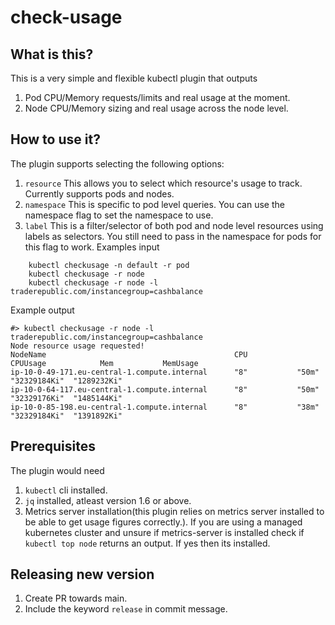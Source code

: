 # check-usage

## What is this?
This is a very simple and flexible kubectl plugin that outputs 
1. Pod CPU/Memory requests/limits and real usage at the moment.
2. Node CPU/Memory sizing and real usage across the node level.

## How to use it?
The plugin supports selecting the following options:
1. `resource` This allows you to select which resource's usage to track. Currently supports pods and nodes.
2. `namespace` This is specific to pod level queries. You can use the namespace flag to set the namespace to use.
3. `label` This is a filter/selector of both pod and node level resources using labels as selectors. You still need to pass in the namespace for pods for this flag to work.
Examples input
```
    kubectl checkusage -n default -r pod
    kubectl checkusage -r node
    kubectl checkusage -r node -l traderepublic.com/instancegroup=cashbalance
```
Example output
```
#> kubectl checkusage -r node -l traderepublic.com/instancegroup=cashbalance
Node resource usage requested!
NodeName                                          CPU           CPUUsage            Mem           MemUsage 
ip-10-0-49-171.eu-central-1.compute.internal      "8"           "50m"               "32329184Ki"  "1289232Ki" 
ip-10-0-64-117.eu-central-1.compute.internal      "8"           "50m"               "32329176Ki"  "1485144Ki" 
ip-10-0-85-198.eu-central-1.compute.internal      "8"           "38m"               "32329184Ki"  "1391892Ki" 

```

## Prerequisites
The plugin would need 
1. `kubectl` cli installed.
2. `jq` installed, atleast version 1.6 or above.
3. Metrics server installation(this plugin relies on metrics server installed to be able to get usage figures correctly.). If you are using a managed kubernetes cluster and unsure if metrics-server is installed check if `kubectl top node` returns an output. If yes then its installed.

## Releasing new version
1. Create PR towards main.
2. Include the keyword `release` in commit message.
